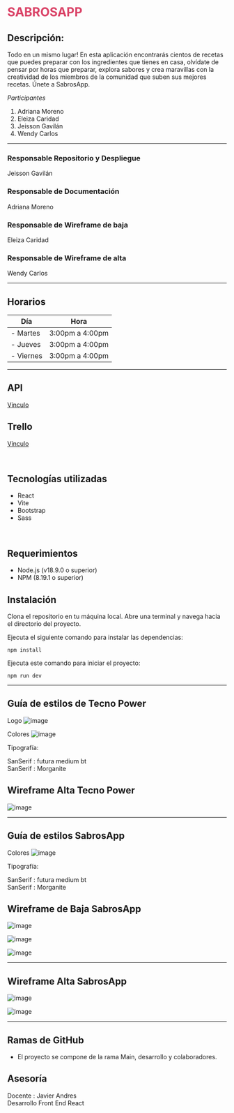 <h1 style="color:#DA4367">SABROSAPP</h1>

## Descripción:

Todo en un mismo lugar! En esta aplicación encontrarás cientos de recetas que puedes preparar con los ingredientes que tienes en casa, olvídate de pensar por horas que preparar, explora sabores y crea maravillas con la creatividad de los miembros de la comunidad que suben sus mejores recetas. Únete a SabrosApp.

*Participantes*

1. Adriana Moreno
2. Eleiza Caridad
3. Jeisson Gavilán
4. Wendy Carlos

<hr/>

### Responsable Repositorio y Despliegue

Jeisson Gavilán

### Responsable de Documentación

Adriana Moreno

### Responsable de Wireframe de baja

Eleiza Caridad

### Responsable de Wireframe de alta

Wendy Carlos

<hr/>

## Horarios

| Día       | Hora            |
| --------- | --------------- |
| - Martes  | 3:00pm a 4:00pm |
| - Jueves  | 3:00pm a 4:00pm |
| - Viernes | 3:00pm a 4:00pm |

<hr/>

## API

<a href="https://www.themealdb.com/" target="_blank" rel="noopener noreferrer">Vínculo</a>

## Trello

<a href="https://trello.com/invite/b/fMVJOlsv/ATTI9f9dde31053aec7691f80ab5cdc8b9d54050BBCB/tecno-power" target="_blank" rel="noopener noreferrer">Vínculo</a>

<br/>

## Tecnologías utilizadas

- React
- Vite
- Bootstrap
- Sass

<br/>

## Requerimientos

- Node.js (v18.9.0 o superior)
- NPM (8.19.1 o superior)

## Instalación

Clona el repositorio en tu máquina local.
Abre una terminal y navega hacia el directorio del proyecto.

Ejecuta el siguiente comando para instalar las dependencias:

    npm install

Ejecuta este comando para iniciar el proyecto:

    npm run dev

<hr/>

## Guía de estilos de Tecno Power

Logo 
![image](./src/assets/document/logoTecnoPower.png)

Colores
![image](./src/assets/document/colorTeam.png)

Tipografía:

SanSerif : futura medium bt
<br/>
SanSerif : Morganite

## Wireframe Alta Tecno Power

![image](./src/assets/document/tecno-power-03.png)

<hr/>

## Guía de estilos SabrosApp

Colores
![image](./src/assets/document/colorSabrosApp.png)

Tipografía:

SanSerif : futura medium bt
<br/>
SanSerif : Morganite

## Wireframe de Baja SabrosApp

![image](./src/assets/document/wireframe%20de%20baja%201.jpg)
<br/>

![image](./src/assets/document/wireframe%20de%20baja%202.jpg)
<br/>

![image](./src/assets/document/wireframe%20de%20baja%203.jpg)

<hr/>

## Wireframe Alta SabrosApp

![image](./src/assets/document/tecno-power-01.png)
<br/>

![image](./src/assets/document/tecno-power-02.png)

<hr/>


## Ramas de GitHub

- El proyecto se compone de la rama Main, desarrollo y colaboradores.

## Asesoría

Docente : Javier Andres 
<br/>
Desarrollo Front End React